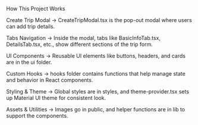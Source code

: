 How This Project Works

Create Trip Modal → CreateTripModal.tsx is the pop-out modal where users can add trip details.

Tabs Navigation → Inside the modal, tabs like BasicInfoTab.tsx, DetailsTab.tsx, etc., show different sections of the trip form.

UI Components → Reusable UI elements like buttons, headers, and cards are in the ui folder.

Custom Hooks → hooks folder contains functions that help manage state and behavior in React components.

Styling & Theme → Global styles are in styles, and theme-provider.tsx sets up Material UI theme for consistent look.

Assets & Utilities → Images go in public, and helper functions are in lib to support the components.
